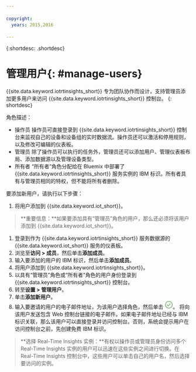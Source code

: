 ```yaml
---

copyright:
  years: 2015,2016

---
```


{:shortdesc: .shortdesc}

# 管理用户{: #manage-users}

{{site.data.keyword.iotrtinsights_short}} 专为团队协作而设计，支持管理员添加更多用户来访问 {{site.data.keyword.iotrtinsights_short}} 控制台。
{: shortdesc}

角色描述：
- 操作员
操作员可直接登录到 {{site.data.keyword.iotrtinsights_short}} 控制台来监视自己的设备和设备组的实时数据流。操作员还可以激活和停用规则，以及修改可编辑的仪表板。  
- 管理员
除了操作员可以执行的任务外，管理员还可以添加用户、管理仪表板布局、添加数据源以及管理设备类型。  
- 所有者
“所有者”角色分配给在 Bluemix 中部署了 {{site.data.keyword.iotrtinsights_short}} 服务实例的 IBM 标识。所有者具有与管理员相同的特权，但不能将所有者删除。

要添加新用户，请执行以下步骤：
1. 将用户添加到 {{site.data.keyword.iot_short}}。  
>**重要信息：**如果要添加具有“管理员”角色的用户，那么还必须将该用户添加到 {{site.data.keyword.iot_short}}。  

  1. 登录到作为 {{site.data.keyword.iotrtinsights_short}} 服务数据源的 {{site.data.keyword.iot_short}} 服务的仪表板。  
  2. 浏览至**访问 > 成员**，然后单击**添加成员**。
  3. 输入要添加的用户的 IBM 标识，然后单击**添加成员**。
2. 将用户添加到 {{site.data.keyword.iotrtinsights_short}}。
  1. 以具有“管理员”角色或“所有者”角色的用户身份登录到 {{site.data.keyword.iotrtinsights_short}} 控制台。
  2. 转至**设置 > 管理用户**。
  3. 单击**添加新用户**。
  4. 输入要邀请的用户的电子邮件地址，为该用户选择角色，然后单击 ![“创建”图标](images/create.png "“创建”图标")。
将向该用户发送包含 Web 控制台链接的电子邮件。如果电子邮件地址已经与 IBM 标识关联，那么该用户可以直接登录并访问控制台。否则，系统会提示用户在访问控制台之前，先创建免费 IBM 标识。  
>**选择 Real-Time Insights 实例：**有权以操作员或管理员身份访问多个 Real-Time Insights 实例的用户可以迅速在这些实例之间进行切换。在 Real-Time Insights 控制台中，这些用户可以单击自己的用户名，然后选择要访问的实例。  
